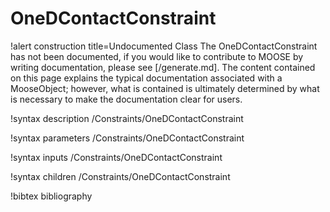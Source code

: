 <!-- MOOSE Documentation Stub: Remove this when content is added. -->

# OneDContactConstraint

!alert construction title=Undocumented Class
The OneDContactConstraint has not been documented, if you would like to contribute to MOOSE by
writing documentation, please see [/generate.md]. The content contained on this page explains
the typical documentation associated with a MooseObject; however, what is contained is ultimately
determined by what is necessary to make the documentation clear for users.

!syntax description /Constraints/OneDContactConstraint

!syntax parameters /Constraints/OneDContactConstraint

!syntax inputs /Constraints/OneDContactConstraint

!syntax children /Constraints/OneDContactConstraint

!bibtex bibliography
